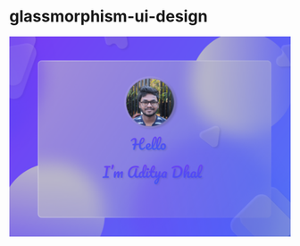 # glassmorphism-ui-design

![ui](https://raw.githubusercontent.com/dhaladitya108/glassmorphism-ui-design/main/Glassmorphism.png)
